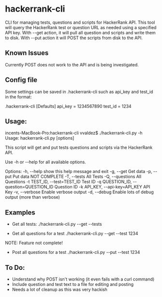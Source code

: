 # hackerrank-cli
CLI for managing tests, questions and scripts for HackerRank API. This tool will query the HackerRank test or question URL as needed using a specified API key. With --get action, it will pull all question and scripts and write them to disk. With --put action it will POST the scripts from disk to the API.

## Known Issues
Currently POST does not work to the API and is being investigated.

## Config file
Some settings can be saved in .hackerrank-cli such as api_key and test_id in the format:

.hackerrank-cli
[Defaults]
api_key = 1234567890
test_id = 1234

## Usage:
incents-MacBook-Pro:hackerrank-cli vvaldez$ ./hackerrank-cli.py -h
Usage:
hackerrank-cli.py [options]

This script will get and put tests questions and scripts via the HackerRank API.

Use -h or --help for all available options.

Options:
  -h, --help            show this help message and exit
  -g, --get             Get data
  -p, --put             Put data NOT COMPLETE
  -T, --tests           All Tests
  -Q, --questions       All Questions
  -t TEST_ID, --test=TEST_ID
                        Test ID
  -q QUESTION_ID, --question=QUESTION_ID
                        Question ID
  -k API_KEY, --api-key=API_KEY
                        API Key
  -v, --verbose         Enable verbose output
  -d, --debug           Enable lots of debug output (more than verbose)

## Examples
* Get all tests:
./hackerrank-cli.py --get --tests

* Get all questions for a test
./hackerrank-cli.py --get --test 1234

NOTE: Feature not complete!
* Post all questions for a test 
./hackerrank-cli.py --put --test 1234

## To Do:
* Understand why POST isn't working (it even fails with a curl command)
* Include question and test text to a file for editing and posting
* Needs a lot of cleanup as this was very hackish
